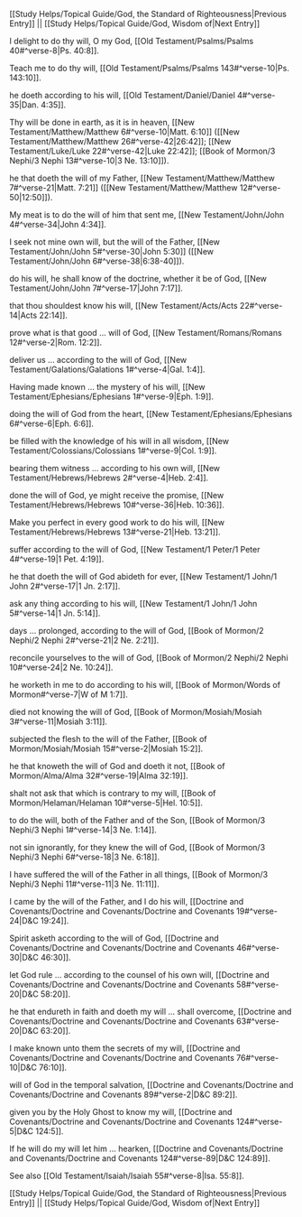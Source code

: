 [[Study Helps/Topical Guide/God, the Standard of Righteousness|Previous Entry]]  ||  [[Study Helps/Topical Guide/God, Wisdom of|Next Entry]]

 I delight to do thy will, O my God, [[Old Testament/Psalms/Psalms 40#^verse-8|Ps. 40:8]].

 Teach me to do thy will, [[Old Testament/Psalms/Psalms 143#^verse-10|Ps. 143:10]].

 he doeth according to his will, [[Old Testament/Daniel/Daniel 4#^verse-35|Dan. 4:35]].

 Thy will be done in earth, as it is in heaven, [[New Testament/Matthew/Matthew 6#^verse-10|Matt. 6:10]] ([[New Testament/Matthew/Matthew 26#^verse-42|26:42]]; [[New Testament/Luke/Luke 22#^verse-42|Luke 22:42]]; [[Book of Mormon/3 Nephi/3 Nephi 13#^verse-10|3 Ne. 13:10]]).

 he that doeth the will of my Father, [[New Testament/Matthew/Matthew 7#^verse-21|Matt. 7:21]] ([[New Testament/Matthew/Matthew 12#^verse-50|12:50]]).

 My meat is to do the will of him that sent me, [[New Testament/John/John 4#^verse-34|John 4:34]].

 I seek not mine own will, but the will of the Father, [[New Testament/John/John 5#^verse-30|John 5:30]] ([[New Testament/John/John 6#^verse-38|6:38-40]]).

 do his will, he shall know of the doctrine, whether it be of God, [[New Testament/John/John 7#^verse-17|John 7:17]].

 that thou shouldest know his will, [[New Testament/Acts/Acts 22#^verse-14|Acts 22:14]].

 prove what is that good ... will of God, [[New Testament/Romans/Romans 12#^verse-2|Rom. 12:2]].

 deliver us ... according to the will of God, [[New Testament/Galations/Galations 1#^verse-4|Gal. 1:4]].

 Having made known ... the mystery of his will, [[New Testament/Ephesians/Ephesians 1#^verse-9|Eph. 1:9]].

 doing the will of God from the heart, [[New Testament/Ephesians/Ephesians 6#^verse-6|Eph. 6:6]].

 be filled with the knowledge of his will in all wisdom, [[New Testament/Colossians/Colossians 1#^verse-9|Col. 1:9]].

 bearing them witness ... according to his own will, [[New Testament/Hebrews/Hebrews 2#^verse-4|Heb. 2:4]].

 done the will of God, ye might receive the promise, [[New Testament/Hebrews/Hebrews 10#^verse-36|Heb. 10:36]].

 Make you perfect in every good work to do his will, [[New Testament/Hebrews/Hebrews 13#^verse-21|Heb. 13:21]].

 suffer according to the will of God, [[New Testament/1 Peter/1 Peter 4#^verse-19|1 Pet. 4:19]].

 he that doeth the will of God abideth for ever, [[New Testament/1 John/1 John 2#^verse-17|1 Jn. 2:17]].

 ask any thing according to his will, [[New Testament/1 John/1 John 5#^verse-14|1 Jn. 5:14]].

 days ... prolonged, according to the will of God, [[Book of Mormon/2 Nephi/2 Nephi 2#^verse-21|2 Ne. 2:21]].

 reconcile yourselves to the will of God, [[Book of Mormon/2 Nephi/2 Nephi 10#^verse-24|2 Ne. 10:24]].

 he worketh in me to do according to his will, [[Book of Mormon/Words of Mormon#^verse-7|W of M 1:7]].

 died not knowing the will of God, [[Book of Mormon/Mosiah/Mosiah 3#^verse-11|Mosiah 3:11]].

 subjected the flesh to the will of the Father, [[Book of Mormon/Mosiah/Mosiah 15#^verse-2|Mosiah 15:2]].

 he that knoweth the will of God and doeth it not, [[Book of Mormon/Alma/Alma 32#^verse-19|Alma 32:19]].

 shalt not ask that which is contrary to my will, [[Book of Mormon/Helaman/Helaman 10#^verse-5|Hel. 10:5]].

 to do the will, both of the Father and of the Son, [[Book of Mormon/3 Nephi/3 Nephi 1#^verse-14|3 Ne. 1:14]].

 not sin ignorantly, for they knew the will of God, [[Book of Mormon/3 Nephi/3 Nephi 6#^verse-18|3 Ne. 6:18]].

 I have suffered the will of the Father in all things, [[Book of Mormon/3 Nephi/3 Nephi 11#^verse-11|3 Ne. 11:11]].

 I came by the will of the Father, and I do his will, [[Doctrine and Covenants/Doctrine and Covenants/Doctrine and Covenants 19#^verse-24|D&C 19:24]].

 Spirit asketh according to the will of God, [[Doctrine and Covenants/Doctrine and Covenants/Doctrine and Covenants 46#^verse-30|D&C 46:30]].

 let God rule ... according to the counsel of his own will, [[Doctrine and Covenants/Doctrine and Covenants/Doctrine and Covenants 58#^verse-20|D&C 58:20]].

 he that endureth in faith and doeth my will ... shall overcome, [[Doctrine and Covenants/Doctrine and Covenants/Doctrine and Covenants 63#^verse-20|D&C 63:20]].

 I make known unto them the secrets of my will, [[Doctrine and Covenants/Doctrine and Covenants/Doctrine and Covenants 76#^verse-10|D&C 76:10]].

 will of God in the temporal salvation, [[Doctrine and Covenants/Doctrine and Covenants/Doctrine and Covenants 89#^verse-2|D&C 89:2]].

 given you by the Holy Ghost to know my will, [[Doctrine and Covenants/Doctrine and Covenants/Doctrine and Covenants 124#^verse-5|D&C 124:5]].

 If he will do my will let him ... hearken, [[Doctrine and Covenants/Doctrine and Covenants/Doctrine and Covenants 124#^verse-89|D&C 124:89]].

 See also [[Old Testament/Isaiah/Isaiah 55#^verse-8|Isa. 55:8]].

[[Study Helps/Topical Guide/God, the Standard of Righteousness|Previous Entry]]  ||  [[Study Helps/Topical Guide/God, Wisdom of|Next Entry]]